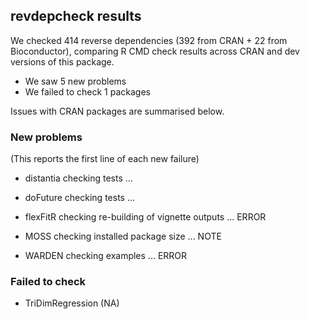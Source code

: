 ## revdepcheck results

We checked 414 reverse dependencies (392 from CRAN + 22 from Bioconductor), comparing R CMD check results across CRAN and dev versions of this package.

 * We saw 5 new problems
 * We failed to check 1 packages

Issues with CRAN packages are summarised below.

### New problems
(This reports the first line of each new failure)

* distantia
  checking tests ...

* doFuture
  checking tests ...

* flexFitR
  checking re-building of vignette outputs ... ERROR

* MOSS
  checking installed package size ... NOTE

* WARDEN
  checking examples ... ERROR

### Failed to check

* TriDimRegression (NA)
